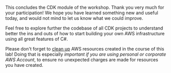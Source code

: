 <!--
+++
title = "Thank You!"
date = 2019-10-16T01:51:19-04:00
weight = 95
pre = "<b>8. </b>"
chapter = true
+++
-->
This concludes the CDK module of the workshop. Thank you very much for your participation! We hope you have learned something new and useful today, and would not mind to let us know what we could improve.

Feel free to explore further the codebase of all CDK projects to understand better the ins and outs of how to start building your own AWS infrastructure using all great features of C#.

Please don't forget to [clean up](./99-cleanup.html) AWS resources created in the course of this lab! Doing that is especially *important if you are using personal or corporate AWS Account*, to ensure no unexpected charges are made for resources you have created.